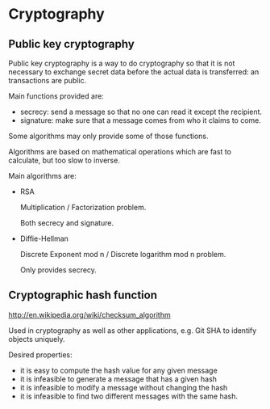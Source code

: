 # Cryptography

## Public key cryptography

Public key cryptography is a way to do cryptography so that it is not necessary
to exchange secret data before the actual data is transferred:
an transactions are public.

Main functions provided are:

- secrecy: send a message so that no one can read it except the recipient.
- signature: make sure that a message comes from who it claims to come.

Some algorithms may only provide some of those functions.

Algorithms are based on mathematical operations which are fast to calculate,
but too slow to inverse.

Main algorithms are:

-   RSA

    Multiplication / Factorization problem.

    Both secrecy and signature.

-   Diffie-Hellman

    Discrete Exponent mod n / Discrete logarithm mod n problem.

    Only provides secrecy.

## Cryptographic hash function

<http://en.wikipedia.org/wiki/checksum_algorithm>

Used in cryptography as well as other applications,
e.g. Git SHA to identify objects uniquely.

Desired properties:

- it is easy to compute the hash value for any given message
- it is infeasible to generate a message that has a given hash
- it is infeasible to modify a message without changing the hash
- it is infeasible to find two different messages with the same hash.
